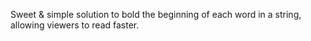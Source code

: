 Sweet &amp; simple solution to bold the beginning of each word in a string, allowing viewers to read faster. 

